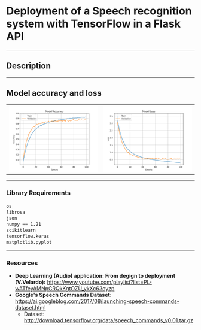 # Deployment of a Speech recognition system with TensorFlow in a Flask API
---
## **Description**

---
## **Model accuracy and loss**

<table>
  <tr>
    <td><img src="images/model_accuracy.png" alt="accuracy"/></td>
    <td><img src="images/model_loss.png" alt="loss"/></td>
  </tr>
 </table>



---
### **Library Requirements**
    os
    librosa
    json
    numpy == 1.21
    scikitlearn
    tensorflow.keras
    matplotlib.pyplot

--- 

### **Resources**
- **Deep Learning (Audio) application: From degign to deployment (V.Velardo):** https://www.youtube.com/playlist?list=PL-wATfeyAMNpCRQkKgtOZU_ykXc63oyzp
- **Google's Speech Commands Dataset:** https://ai.googleblog.com/2017/08/launching-speech-commands-dataset.html
    - Dataset: http://download.tensorflow.org/data/speech_commands_v0.01.tar.gz